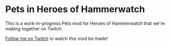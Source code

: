 # Pets in Heroes of Hammerwatch
This is a work-in-progress Pets mod for Heroes of Hammerwatch that we're making together on Twitch.

[Follow me on Twitch](https://twitch.tv/missterious) to watch this mod be made!
